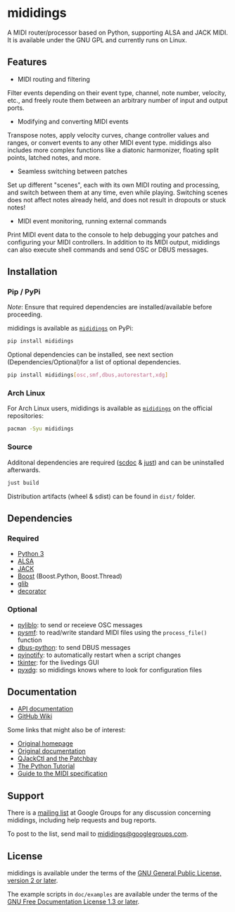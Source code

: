 # mididings

A MIDI router/processor based on Python, supporting ALSA and JACK MIDI.
It is available under the GNU GPL and currently runs on Linux.

## Features

* MIDI routing and filtering

Filter events depending on their event type, channel, note number, velocity,
etc., and freely route them between an arbitrary number of input and output
ports.

* Modifying and converting MIDI events

Transpose notes, apply velocity curves, change controller values and ranges,
or convert events to any other MIDI event type. mididings also includes more
complex functions like a diatonic harmonizer, floating split points, latched
notes, and more.

* Seamless switching between patches

Set up different "scenes", each with its own MIDI routing and processing,
and switch between them at any time, even while playing. Switching scenes
does not affect notes already held, and does not result in dropouts or stuck
notes!

* MIDI event monitoring, running external commands

Print MIDI event data to the console to help debugging your patches and
configuring your MIDI controllers. In addition to its MIDI output, mididings
can also execute shell commands and send OSC or DBUS messages.

## Installation

### Pip / PyPi

*Note*: Ensure that required dependencies are installed/available before
proceeding.

mididings is available as [`mididings`][pkg-pypi] on PyPi:

```sh
pip install mididings
```

Optional dependencies can be installed, see next section
(Dependencies/Optional)for a list of optional dependencies.

```sh
pip install mididings[osc,smf,dbus,autorestart,xdg]
```

### Arch Linux

For Arch Linux users, mididings is available as [`mididings`][pkg-arch] on the
official repositories:

```sh
pacman -Syu mididings
```

### Source

Additonal dependencies are required ([scdoc][scdoc] & [just][just]) and can be uninstalled
afterwards.

```sh
just build
```

Distribution artifacts (wheel & sdist) can be found in `dist/` folder.

## Dependencies

### Required

* [Python 3][python]
* [ALSA][alsa]
* [JACK][jack]
* [Boost][boost] (Boost.Python, Boost.Thread)
* [glib][glib]
* [decorator][decorator]

### Optional

* [pyliblo][pyliblo]: to send or receieve OSC messages
* [pysmf][pysmf]: to read/write standard MIDI files using the `process_file()` function
* [dbus-python][dbus-python]: to send DBUS messages
* [pyinotify][pyinotify]: to automatically restart when a script changes
* [tkinter][tkinter]: for the livedings GUI
* [pyxdg][pyxdg]: so mididings knows where to look for configuration files

## Documentation

* [API documentation][api-docs]
* [GitHub Wiki][gh-wiki]

Some links that might also be of interest:

* [Original homepage][original-home]
* [Original documentation][original-docs]
* [QJackCtl and the Patchbay][qjack]
* [The Python Tutorial][py-tutorial]
* [Guide to the MIDI specification][midi-spec]

## Support

There is a [mailing list][mailing-list] at Google Groups for any discussion
concerning mididings, including help requests and bug reports.

To post to the list, send mail to <mididings@googlegroups.com>.

## License

mididings is available under the terms of the
[GNU General Public License, version 2 or later][spdx-gpl2].

The example scripts in `doc/examples` are available under the terms of the
[GNU Free Documentation License 1.3 or later][spdx-gfdl].

[pkg-pypi]: https://pypi.org/project/mididings/
[pkg-arch]: https://archlinux.org/packages/community/x86_64/mididings/
[original-home]: https://das.nasophon.de/mididings/
[original-docs]: https://dsacre.github.io/mididings/doc/
[python]: https://www.python.org
[alsa]: https://www.alsa-project.org/wiki/Main_Page
[jack]: https://jackaudio.org
[boost]: https://www.boost.org
[glib]: https://docs.gtk.org/glib/
[decorator]: https://github.com/micheles/decorator
[scdoc]: https://git.sr.ht/~sircmpwn/scdoc
[just]: https://github.com/casey/just
[pyliblo]: https://github.com/dsacre/pyliblo
[pysmf]: https://github.com/dsacre/pysmf
[dbus-python]: https://www.freedesktop.org/wiki/Software/dbus/
[pyinotify]: https://github.com/seb-m/pyinotify
[tkinter]: https://docs.python.org/3/library/tkinter.html
[pyxdg]: https://freedesktop.org/wiki/Software/pyxdg/
[api-docs]: https://mididings.github.io/mididings/
[gh-wiki]: https://github.com/mididings/mididings/wiki
[qjack]: https://www.rncbc.org/drupal/node/76
[py-tutorial]: https://docs.python.org/3/tutorial/
[midi-spec]: http://www.somascape.org/midi/tech/spec.html
[mailing-list]: https://groups.google.com/g/mididings
[spdx-gpl2]: https://spdx.org/licenses/GPL-2.0-or-later.html
[spdx-gfdl]: https://spdx.org/licenses/GFDL-1.3-or-later.html
